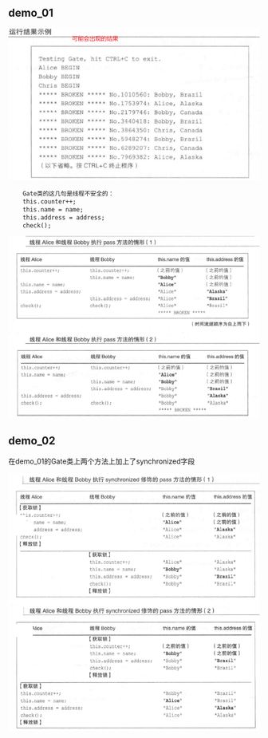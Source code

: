 ## demo_01

![img.png](demo-01-1.png)

```
    Gate类的这几句是线程不安全的：
    this.counter++;
    this.name = name;
    this.address = address;
    check();
```
![img.png](demo-01-2.png)

## demo_02

在demo_01的Gate类上两个方法上加上了synchronized字段

![img.png](demo-02-1.png)